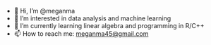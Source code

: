 - 👋 Hi, I’m @meganma
- 👀 I’m interested in data analysis and machine learning
- 🌱 I’m currently learning linear algebra and programming in R/C++
- 📫 How to reach me: meganma45@gmail.com

<!---
meganma/meganma is a ✨ special ✨ repository because its `README.md` (this file) appears on your GitHub profile.
You can click the Preview link to take a look at your changes.
--->
